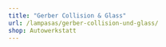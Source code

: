 ```yaml
---
title: "Gerber Collision & Glass"
url: /lampasas/gerber-collision-und-glass/
shop: Autowerkstatt
---
```

